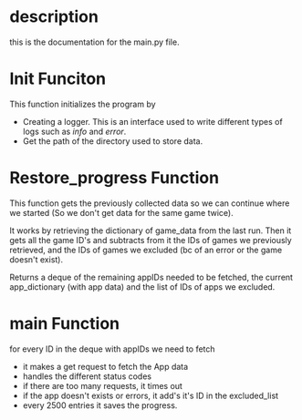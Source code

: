 # description
this is the documentation for the main.py file.

# Init Funciton
This function initializes the program by
- Creating a logger.
    This is an interface used to write different types of logs such as *info* and *error*.
- Get the path of the directory used to store data.


# Restore_progress Function
This function gets the previously collected data so we can continue where we started (So we don't get data for the same game twice).

It works by retrieving the dictionary of game_data from the last run.
Then it gets all the game ID's and subtracts from it the IDs of games we previously retrieved, and the IDs of games we excluded (bc of an error or the game doesn't exist).

Returns a deque of the remaining appIDs needed to be fetched, the current app_dictionary (with app data) and the list of IDs of apps we excluded.

# main Function
for every ID in the deque with appIDs we need to fetch
- it makes a get request to fetch the App data
- handles the different status codes
- if there are too many requests, it times out
- if the app doesn't exists or errors, it add's it's ID in the excluded_list
- every 2500 entries it saves the progress.

